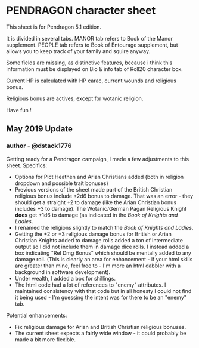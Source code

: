 PENDRAGON character sheet
=========================

This sheet is for Pendragon 5.1 edition.

It is divided in several tabs.
MANOR tab refers to Book of the Manor supplement.
PEOPLE tab refers to Book of Entourage supplement, but allows you to keep track of your family and squire anyway.

Some fields are missing, as distinctive features, because i think this information must be displayed on Bio & info tab of Roll20 character box.

Current HP is calculated with HP carac, current wounds and religious bonus.

Religious bonus are actives, except for wotanic religion.

Have fun !

## May 2019 Update
### author - @dstack1776
Getting ready for a Pendragon campaign, I made a few adjustments to this sheet. Specifics:
- Options for Pict Heathen and Arian Christians added (both in religion dropdown and possible trait bonuses)
- Previous versions of the sheet made part of the British Christian religious bonus include +2d6 bonus to damage. That was an error - they should get a straight +2 to damage (like the Arian Christian bonus includes +3 to damage). The Wotanic/German Pagan Religious Knight __does__ get +1d6 to damage (as indicated in the _Book of Knights and Ladies_.
- I renamed the religions slightly to match the _Book of Knights and Ladies_.
- Getting the +2 or +3 religious damage bonus for British or Arian Christian Knights added to damage rolls added a ton of intermediate output so I did not include them in damage dice rolls. I instead added a box indicating "Rel Dmg Bonus" which should be mentally added to any damage roll. (This is clearly an area for enhancement - if your html skills are greater than mine, feel free to - I'm more an html dabbler with a background in software development).
- Under wealth, I added a box for shillings.
- The html code had a lot of references to "enemy" attributes. I maintained consistency with that code but in all honesty I could not find it being used - I'm guessing the intent was for there to be an "enemy" tab. 


Potential enhancements:
- Fix religious damage for Arian and British Christian religious bonuses.
- The current sheet expects a fairly wide window - it could probably be made a bit more flexible.

